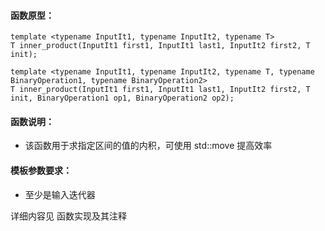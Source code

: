 
#### 函数原型：
```
template <typename InputIt1, typename InputIt2, typename T>
T inner_product(InputIt1 first1, InputIt1 last1, InputIt2 first2, T init);

template <typename InputIt1, typename InputIt2, typename T, typename BinaryOperation1, typename BinaryOperation2>
T inner_product(InputIt1 first1, InputIt1 last1, InputIt2 first2, T init, BinaryOperation1 op1, BinaryOperation2 op2);
```

#### 函数说明：
* 该函数用于求指定区间的值的内积，可使用 std::move 提高效率

#### 模板参数要求：
* 至少是输入迭代器

详细内容见 函数实现及其注释

